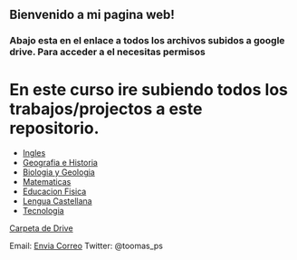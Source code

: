 ## Bienvenido a mi pagina web!


### Abajo esta en el enlace a todos los archivos subidos a google drive. Para acceder a el necesitas permisos 


# En este curso ire subiendo todos los trabajos/projectos a este repositorio.

- [Ingles](/3ESOD/ingles/ingles.html)
- [Geografia e Historia](/3ESOD/geo/geo.html) 
- [Biologia y Geologia](/3ESOD/byg/byg.html)
- [Matematicas](/3ESOD/mates/mates.html)
- [Educacion Fisica](/3ESOD/ef/ef.html)
- [Lengua Castellana](/3ESOD/lengua/lengua.html)
- [Tecnologia](/3ESOD/tecno/tecno.html)


[Carpeta de Drive](https://drive.google.com/drive/folders/1jdXK-eoW7uV3UCixzyouz_aOmzbnSsCE?usp=sharing) 


Email: [Envia Correo](mailto:4552854@alu.murciaeduca.es)
Twitter: @toomas_ps

